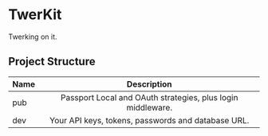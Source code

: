 TwerKit
=======

Twerking on it.


Project Structure
-----------------

| Name | Description |
| --- |:-----------------------------------------------------------:|
| pub | Passport Local and OAuth strategies, plus login middleware. |
| dev | Your API keys, tokens, passwords and database URL.          |
